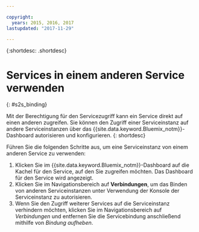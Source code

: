 ```yaml
---

copyright:
  years: 2015, 2016, 2017
lastupdated: "2017-11-29"

---
```


{:shortdesc: .shortdesc}

# Services in einem anderen Service verwenden
{: #s2s_binding}

Mit der Berechtigung für den Servicezugriff kann ein Service direkt auf einen
anderen zugreifen. Sie können den Zugriff einer Serviceinstanz auf andere Serviceinstanzen über das
{{site.data.keyword.Bluemix_notm}}-Dashboard autorisieren und konfigurieren.
{: shortdesc}

Führen Sie die folgenden Schritte aus, um eine Serviceinstanz von einem anderen Service zu verwenden:

1. Klicken Sie im {{site.data.keyword.Bluemix_notm}}-Dashboard auf die Kachel für den Service, auf den Sie zugreifen möchten. Das Dashboard für den Service wird angezeigt.
2. Klicken Sie im Navigationsbereich auf **Verbindungen**, um das Binden von anderen Serviceinstanzen unter Verwendung der Konsole der Serviceinstanz zu autorisieren.
3. Wenn Sie den Zugriff weiterer Services auf die Serviceinstanz verhindern möchten, klicken Sie im Navigationsbereich auf *Verbindungen* und entfernen Sie die Servicebindung anschließend mithilfe von *Bindung aufheben*.
